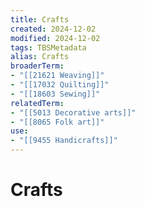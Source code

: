 ```yaml
---
title: Crafts
created: 2024-12-02
modified: 2024-12-02
tags: TBSMetadata
alias: Crafts
broaderTerm:
- "[[21621 Weaving]]"
- "[[17032 Quilting]]"
- "[[18603 Sewing]]"
relatedTerm:
- "[[5013 Decorative arts]]"
- "[[8065 Folk art]]"
use:
- "[[9455 Handicrafts]]"
---
```

# Crafts
